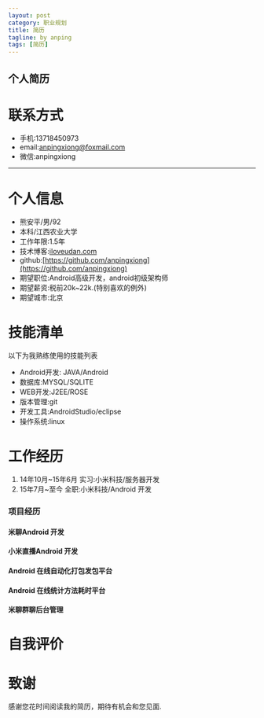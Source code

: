 ```yaml
---
layout: post
category: 职业规划
title: 简历
tagline: by anping
tags: [简历]
---
```


个人简历
---------------------


联系方式
========
*    手机:13718450973
*    email:anpingxiong@foxmail.com
*    微信:anpingxiong

---

个人信息
========
*    熊安平/男/92
*    本科/江西农业大学
*    工作年限:1.5年
*    技术博客:[iloveudan.com](iloveudan.com)
*    github:[https://github.com/anpingxiong](https://github.com/anpingxiong)
*    期望职位:Android高级开发，android初级架构师
*    期望薪资:税前20k~22k.(特别喜欢的例外)
*    期望城市:北京

技能清单
========
以下为我熟练使用的技能列表

*    Android开发: JAVA/Android
*    数据库:MYSQL/SQLITE
*    WEB开发:J2EE/ROSE
*    版本管理:git
*    开发工具:AndroidStudio/eclipse
*    操作系统:linux


工作经历
========
1.    14年10月~15年6月 实习:小米科技/服务器开发
2.    15年7月~至今  全职:小米科技/Android 开发

### 项目经历

#### 米聊Android 开发
#### 小米直播Android 开发
#### Android 在线自动化打包发包平台
#### Android 在线统计方法耗时平台
#### 米聊群聊后台管理


自我评价
========


致谢
====
感谢您花时间阅读我的简历，期待有机会和您见面.




